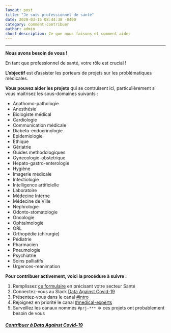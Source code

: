 ```yaml
---
layout: post
title: "Je suis professionnel de santé"
date: 2020-03-15 08:44:38 -0400
category: comment-contribuer
author: admin
short-description: Ce que nous faisons et comment aider
---
```


-----

**Nous avons besoin de vous !**

En tant que professionnel de santé, votre rôle est crucial !

**L’objectif** est d’assister les porteurs de projets sur les problématiques médicales.

**Vous pouvez aider les projets** qui se contruisent ici,
particulièrement si vous maitrisez les sous-domaines suivants :

- Anathomo-pathologie
- Anesthésie
- Biologiste médical
- Cardiologie
- Communication médicale
- Diabeto-endocrinologie
- Epidemiologie
- Ethique
- Gériatrie
- Guides methodologiques
- Gynecologie-obstetrique
- Hepato-gastro-enterologie
- Hygiène
- Imagerie médicale
- Infectiologie
- Intelligence artificielle
- Laboratoire
- Médecine Interne
- Médecine de Ville
- Nephrologie
- Odonto-stomatologie
- Oncologie
- Ophtalmologie
- ORL
- Orthopédie (chirurgie)
- Pédiatrie
- Pharmacien
- Pneumologie
- Psychiatrie
- Soins palliatifs
- Urgences-reanimation


**Pour contribuer activement, voici la procédure à suivre :**

1. Remplissez [ce formulaire][gdoc.form] en précisant votre secteur Santé
2. Connectez-vous au Slack [Data Against Covid-19][join.slackspace]
3. Présentez-vous dans le canal [#intro][channel.intro]
4. Rejoignez en priorité le canal [#medical-experts][channel.med-experts]
5. Surveillez les canaux nommés `#prj-***`
   => ces projets ont probablement besoin de vous


##### [Contribuer à Data Against Covid-19][gdoc.form]


[gdoc.form]: https://docs.google.com/forms/d/e/1FAIpQLSdiw56eQNGkm5uQt7mlcR32n--J2rwfSgOYpF9eAKThFNv7rA/viewform
[join.slackspace]: https://join.slack.com/t/dataagainstcovid-19/shared_invite/zt-cgsplso2-LIvWeRHlf1ZFIrh~SPj~IA
[channel.intro]: https://app.slack.com/client/TUQTGE7FU/C010DRZCJQL/thread/CV3M7RE8Y-1585336854.107000
[channel.med-experts]: https://app.slack.com/client/TUQTGE7FU/C01056Y0Y8G/thread/C010553SVKN-1585833564.089700
